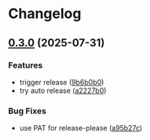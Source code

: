 # Changelog

## [0.3.0](https://github.com/rzl-app/rzl-utils-js/compare/v0.2.9...v0.3.0) (2025-07-31)


### Features

* trigger release ([9b6b0b0](https://github.com/rzl-app/rzl-utils-js/commit/9b6b0b0c94016552411bedb2f64d87f2e1615ef4))
* try auto release ([a2227b0](https://github.com/rzl-app/rzl-utils-js/commit/a2227b024665f0d9aab60e5faeaed0abb2ed21c7))


### Bug Fixes

* use PAT for release-please ([a95b27c](https://github.com/rzl-app/rzl-utils-js/commit/a95b27c392acf6e375fcdad552e9fd3add6c438f))
